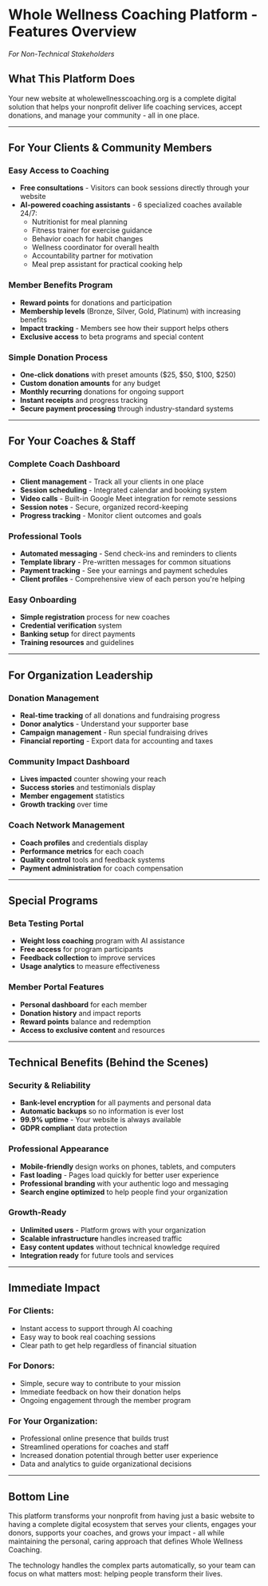 # Whole Wellness Coaching Platform - Features Overview
*For Non-Technical Stakeholders*

## What This Platform Does
Your new website at wholewellnesscoaching.org is a complete digital solution that helps your nonprofit deliver life coaching services, accept donations, and manage your community - all in one place.

---

## For Your Clients & Community Members

### **Easy Access to Coaching**
- **Free consultations** - Visitors can book sessions directly through your website
- **AI-powered coaching assistants** - 6 specialized coaches available 24/7:
  - Nutritionist for meal planning
  - Fitness trainer for exercise guidance
  - Behavior coach for habit changes
  - Wellness coordinator for overall health
  - Accountability partner for motivation
  - Meal prep assistant for practical cooking help

### **Member Benefits Program**
- **Reward points** for donations and participation
- **Membership levels** (Bronze, Silver, Gold, Platinum) with increasing benefits
- **Impact tracking** - Members see how their support helps others
- **Exclusive access** to beta programs and special content

### **Simple Donation Process**
- **One-click donations** with preset amounts ($25, $50, $100, $250)
- **Custom donation amounts** for any budget
- **Monthly recurring** donations for ongoing support
- **Instant receipts** and progress tracking
- **Secure payment processing** through industry-standard systems

---

## For Your Coaches & Staff

### **Complete Coach Dashboard**
- **Client management** - Track all your clients in one place
- **Session scheduling** - Integrated calendar and booking system
- **Video calls** - Built-in Google Meet integration for remote sessions
- **Session notes** - Secure, organized record-keeping
- **Progress tracking** - Monitor client outcomes and goals

### **Professional Tools**
- **Automated messaging** - Send check-ins and reminders to clients
- **Template library** - Pre-written messages for common situations
- **Payment tracking** - See your earnings and payment schedules
- **Client profiles** - Comprehensive view of each person you're helping

### **Easy Onboarding**
- **Simple registration** process for new coaches
- **Credential verification** system
- **Banking setup** for direct payments
- **Training resources** and guidelines

---

## For Organization Leadership

### **Donation Management**
- **Real-time tracking** of all donations and fundraising progress
- **Donor analytics** - Understand your supporter base
- **Campaign management** - Run special fundraising drives
- **Financial reporting** - Export data for accounting and taxes

### **Community Impact Dashboard**
- **Lives impacted** counter showing your reach
- **Success stories** and testimonials display
- **Member engagement** statistics
- **Growth tracking** over time

### **Coach Network Management**
- **Coach profiles** and credentials display
- **Performance metrics** for each coach
- **Quality control** tools and feedback systems
- **Payment administration** for coach compensation

---

## Special Programs

### **Beta Testing Portal**
- **Weight loss coaching** program with AI assistance
- **Free access** for program participants
- **Feedback collection** to improve services
- **Usage analytics** to measure effectiveness

### **Member Portal Features**
- **Personal dashboard** for each member
- **Donation history** and impact reports
- **Reward points** balance and redemption
- **Access to exclusive content** and resources

---

## Technical Benefits (Behind the Scenes)

### **Security & Reliability**
- **Bank-level encryption** for all payments and personal data
- **Automatic backups** so no information is ever lost
- **99.9% uptime** - Your website is always available
- **GDPR compliant** data protection

### **Professional Appearance**
- **Mobile-friendly** design works on phones, tablets, and computers
- **Fast loading** - Pages load quickly for better user experience
- **Professional branding** with your authentic logo and messaging
- **Search engine optimized** to help people find your organization

### **Growth-Ready**
- **Unlimited users** - Platform grows with your organization
- **Scalable infrastructure** handles increased traffic
- **Easy content updates** without technical knowledge required
- **Integration ready** for future tools and services

---

## Immediate Impact

### **For Clients:**
- Instant access to support through AI coaching
- Easy way to book real coaching sessions
- Clear path to get help regardless of financial situation

### **For Donors:**
- Simple, secure way to contribute to your mission
- Immediate feedback on how their donation helps
- Ongoing engagement through the member program

### **For Your Organization:**
- Professional online presence that builds trust
- Streamlined operations for coaches and staff
- Increased donation potential through better user experience
- Data and analytics to guide organizational decisions

---

## Bottom Line
This platform transforms your nonprofit from having just a basic website to having a complete digital ecosystem that serves your clients, engages your donors, supports your coaches, and grows your impact - all while maintaining the personal, caring approach that defines Whole Wellness Coaching.

The technology handles the complex parts automatically, so your team can focus on what matters most: helping people transform their lives.